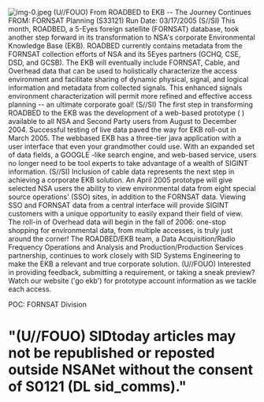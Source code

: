 ![img-0.jpeg](img-0.jpeg)
(U//FOUO) From ROADBED to EKB -- The Journey Continues
FROM:
FORNSAT Planning (S33121)
Run Date: 03/17/2005
(S//SI) This month, ROADBED, a 5-Eyes foreign satellite (FORNSAT) database, took another step forward in its transformation to NSA's corporate Environmental Knowledge Base (EKB). ROADBED currently contains metadata from the FORNSAT collection efforts of NSA and its 5Eyes partners (GCHQ, CSE, DSD, and GCSB). The EKB will eventually include FORNSAT, Cable, and Overhead data that can be used to holistically characterize the access environment and facilitate sharing of dynamic physical, signal, and logical information and metadata from collected signals. This enhanced signals environment characterization will permit more refined and effective access planning -- an ultimate corporate goal!
(S//SI) The first step in transforming ROADBED to the EKB was the development of a web-based prototype ( ) available to all NSA and Second Party users from August to December 2004. Successful testing of live data paved the way for EKB roll-out in March 2005. The webbased EKB has a three-tier java application with a user interface that even your grandmother could use. With an expanded set of data fields, a GOOGLE -like search engine, and web-based service, users no longer need to be tool experts to take advantage of a wealth of SIGINT information.
(S//SI) Inclusion of cable data represents the next step in achieving a corporate EKB solution. An April 2005 prototype will give selected NSA users the ability to view environmental data from eight special source operations' (SSO) sites, in addition to the FORNSAT data. Viewing SSO and FORNSAT data from a central interface will provide SIGINT customers with a unique opportunity to easily expand their field of view. The roll-in of Overhead data will begin in the fall of 2006: one-stop shopping for environmental data, from multiple accesses, is truly just around the corner! The ROADBED/EKB team, a Data Acquisition/Radio Frequency Operations and Analysis and Production/Production Services partnership, continues to work closely with SID Systems Engineering to make the EKB a relevant and true corporate solution.
(U//FOUO) Interested in providing feedback, submitting a requirement, or taking a sneak preview? Watch our website ('go ekb') for prototype account information as we tackle each access.

POC: FORNSAT Division

# "(U//FOUO) SIDtoday articles may not be republished or reposted outside NSANet without the consent of S0121 (DL sid_comms)."
